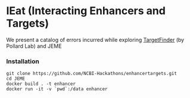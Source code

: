 #  IEat (Interacting Enhancers and Targets)
We present a catalog of errors incurred while exploring [TargetFinder](https://github.com/shwhalen/targetfinder) (by Pollard Lab) and JEME

### Installation
```
git clone https://github.com/NCBI-Hackathons/enhancertargets.git
cd JEME 
docker build . -t enhancer
docker run -it -v `pwd`:/data enhancer
```
